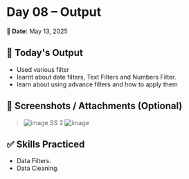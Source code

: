 # Day 08 – Output

**📅 Date:** May 13, 2025

## 📌 Today's Output
- Used various filter 
- learnt about date filters, Text Filters and Numbers Filter.
- learn about using advance filters and how to apply them 

## 📸 Screenshots / Attachments (Optional)
> ![image](https://github.com/user-attachments/assets/bbf4c824-104d-498b-b780-1cc3dce41636)
SS 2
> ![image](https://github.com/user-attachments/assets/a3d8dab4-682a-45ee-ac31-7e4a16af281e)



## ✅ Skills Practiced
- Data Filters.
- Data Cleaning.
